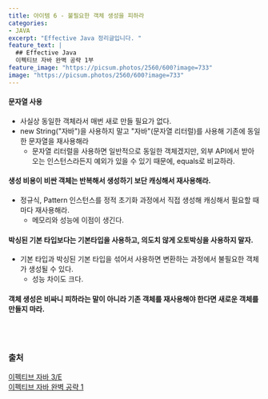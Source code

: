 ```yaml
---
title: 아이템 6 - 불필요한 객체 생성을 피하라
categories:
- JAVA
excerpt: "Effective Java 정리글입니다. "
feature_text: |
  ## Effective Java
  이펙티브 자바 완벽 공략 1부 
feature_image: "https://picsum.photos/2560/600?image=733"
image: "https://picsum.photos/2560/600?image=733"
---
```

#### 문자열 사용
- 사실상 동일한 객체라서 매번 새로 만들 필요가 없다.
- new String("자바")을 사용하지 말고 "자바"(문자열 리터럴)를 사용해 기존에 동일한 문자열을 재사용해라
	- 문자열 리터럴을 사용하면 일반적으로 동일한 객체겠지만, 외부 API에서 받아오는 인스턴스라든지 예외가 있을 수 있기 때문에, equals로 비교하라.
 
 #### 생성 비용이 비싼 객체는 반복해서 생성하기 보단 캐싱해서 재사용해라.
 - 정규식, Pattern 인스턴스를 정적 초기화 과정에서 직접 생성해 캐싱해서 필요할 때마다 재사용해라.
	 - 메모리와 성능에 이점이 생긴다.

#### 박싱된 기본 타입보다는 기본타입을 사용하고, 의도치 않게 오토박싱을 사용하지 말자.
- 기본 타입과 박싱된 기본 타입을 섞어서 사용하면 변환하는 과정에서 불필요한 객체가 생성될 수 있다.
	- 성능 차이도 크다.

#### 객체 생성은 비싸니 피하라는 말이 아니라 기존 객체를 재사용해야 한다면 새로운 객체를 만들지 마라.
 <br/>
 <br/>  

### 출처
[이펙티브 자바 3/E](https://search.shopping.naver.com/book/catalog/32436239326?cat_id=50010920&frm=PBOKMOD&query=%EC%9D%B4%ED%8E%99%ED%8B%B0%EB%B8%8C+%EC%9E%90%EB%B0%94&NaPm=ct%3Dldd7alyg%7Cci%3Da1cb3421196066f92fcb5265efd66df3e1c2923a%7Ctr%3Dboknx%7Csn%3D95694%7Chk%3D5cc68c09cd18680188aa8c89c3dcd09af25d60fd) <br/>
[이펙티브 자바 완벽 공략 1](
https://www.inflearn.com/course/%EC%9D%B4%ED%8E%99%ED%8B%B0%EB%B8%8C-%EC%9E%90%EB%B0%94-1/dashboard)


